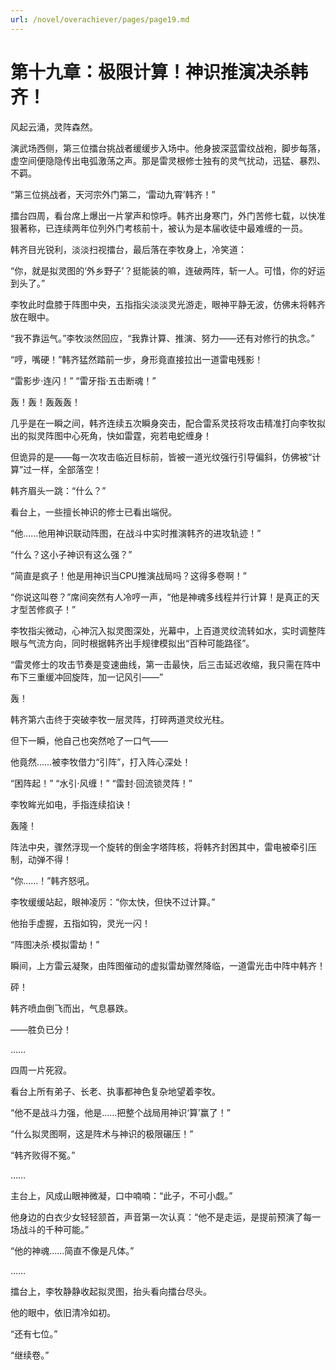 ```yaml
---
url: /novel/overachiever/pages/page19.md
---
```

# 第十九章：极限计算！神识推演决杀韩齐！

风起云涌，灵阵森然。

演武场西侧，第三位擂台挑战者缓缓步入场中。他身披深蓝雷纹战袍，脚步每落，虚空间便隐隐传出电弧激荡之声。那是雷灵根修士独有的灵气扰动，迅猛、暴烈、不羁。

“第三位挑战者，天河宗外门第二，‘雷动九霄’韩齐！”

擂台四周，看台席上爆出一片掌声和惊呼。韩齐出身寒门，外门苦修七载，以快准狠著称，已连续两年位列外门考核前十，被认为是本届收徒中最难缠的一员。

韩齐目光锐利，淡淡扫视擂台，最后落在李牧身上，冷笑道：

“你，就是拟灵图的‘外乡野子’？挺能装的嘛，连破两阵，斩一人。可惜，你的好运到头了。”

李牧此时盘膝于阵图中央，五指指尖淡淡灵光游走，眼神平静无波，仿佛未将韩齐放在眼中。

“我不靠运气。”李牧淡然回应，“我靠计算、推演、努力——还有对修行的执念。”

“哼，嘴硬！”韩齐猛然踏前一步，身形竟直接拉出一道雷电残影！

“雷影步·连闪！”
“雷牙指·五击断魂！”

轰！轰！轰轰轰！

几乎是在一瞬之间，韩齐连续五次瞬身突击，配合雷系灵技将攻击精准打向李牧拟出的拟灵阵图中心死角，快如雷霆，宛若电蛇缠身！

但诡异的是——每一次攻击临近目标前，皆被一道光纹强行引导偏斜，仿佛被“计算”过一样，全部落空！

韩齐眉头一跳：“什么？”

看台上，一些擅长神识的修士已看出端倪。

“他……他用神识联动阵图，在战斗中实时推演韩齐的进攻轨迹！”

“什么？这小子神识有这么强？”

“简直是疯子！他是用神识当CPU推演战局吗？这得多卷啊！”

“你说这叫卷？”席间突然有人冷哼一声，“他是神魂多线程并行计算！是真正的天才型苦修疯子！”

李牧指尖微动，心神沉入拟灵图深处，光幕中，上百道灵纹流转如水，实时调整阵眼与气流方向，同时根据韩齐出手规律模拟出“百种可能路径”。

“雷灵修士的攻击节奏是变速曲线，第一击最快，后三击延迟收缩，我只需在阵中布下三重缓冲回旋阵，加一记风引——”

轰！

韩齐第六击终于突破李牧一层灵阵，打碎两道灵纹光柱。

但下一瞬，他自己也突然呛了一口气——

他竟然……被李牧借力“引阵”，打入阵心深处！

“困阵起！”
“水引·风缠！”
“雷封·回流锁灵阵！”

李牧眸光如电，手指连续掐诀！

轰隆！

阵法中央，骤然浮现一个旋转的倒金字塔阵核，将韩齐封困其中，雷电被牵引压制，动弹不得！

“你……！”韩齐怒吼。

李牧缓缓站起，眼神凌厉：“你太快，但快不过计算。”

他抬手虚握，五指如钩，灵光一闪！

“阵图决杀·模拟雷劫！”

瞬间，上方雷云凝聚，由阵图催动的虚拟雷劫骤然降临，一道雷光击中阵中韩齐！

砰！

韩齐喷血倒飞而出，气息暴跌。

——胜负已分！

……

四周一片死寂。

看台上所有弟子、长老、执事都神色复杂地望着李牧。

“他不是战斗力强，他是……把整个战局用神识‘算’赢了！”

“什么拟灵图啊，这是阵术与神识的极限碾压！”

“韩齐败得不冤。”

……

主台上，风成山眼神微凝，口中喃喃：“此子，不可小觑。”

他身边的白衣少女轻轻颔首，声音第一次认真：“他不是走运，是提前预演了每一场战斗的千种可能。”

“他的神魂……简直不像是凡体。”

……

擂台上，李牧静静收起拟灵图，抬头看向擂台尽头。

他的眼中，依旧清冷如初。

“还有七位。”

“继续卷。”

